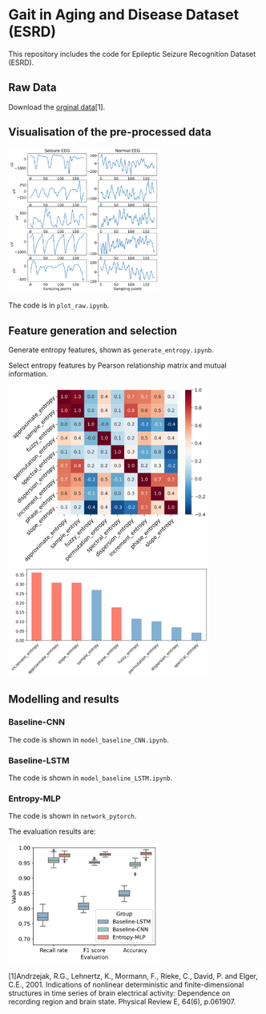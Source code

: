 # Gait in Aging and Disease Dataset (ESRD)
This repository includes the code for Epileptic Seizure Recognition Dataset (ESRD).

## Raw Data
Download the [orginal data](https://archive.ics.uci.edu/ml/datasets/Epileptic+Seizure+Recognition)[1]. 

## Visualisation of the pre-processed data

<img src="./Figures/plot_result_raw.png" width="300"> 

The code is in `plot_raw.ipynb`.

## Feature generation and selection
Generate entropy features, shown as `generate_entropy.ipynb`.

Select entropy features by Pearson relationship matrix and mutual information.

<img src="./Figures/EntropySelection1.png" width="400" alt="Pearson relationship matrix">  <img src="./Figures/EntropySelection2.png" width="400" alt="Mutual information">

## Modelling and results
### Baseline-CNN
The code is shown in `model_baseline_CNN.ipynb`.

### Baseline-LSTM
The code is shown in `model_baseline_LSTM.ipynb`.

### Entropy-MLP
The code is shown in `network_pytorch`.

The evaluation results are:

<img src="./Figures/plot_result_all.png" width="300" title="The evaluation results">


[1]Andrzejak, R.G., Lehnertz, K., Mormann, F., Rieke, C., David, P. and Elger, C.E., 2001. Indications of nonlinear deterministic and finite-dimensional structures in time series of brain electrical activity: Dependence on recording region and brain state. Physical Review E, 64(6), p.061907.